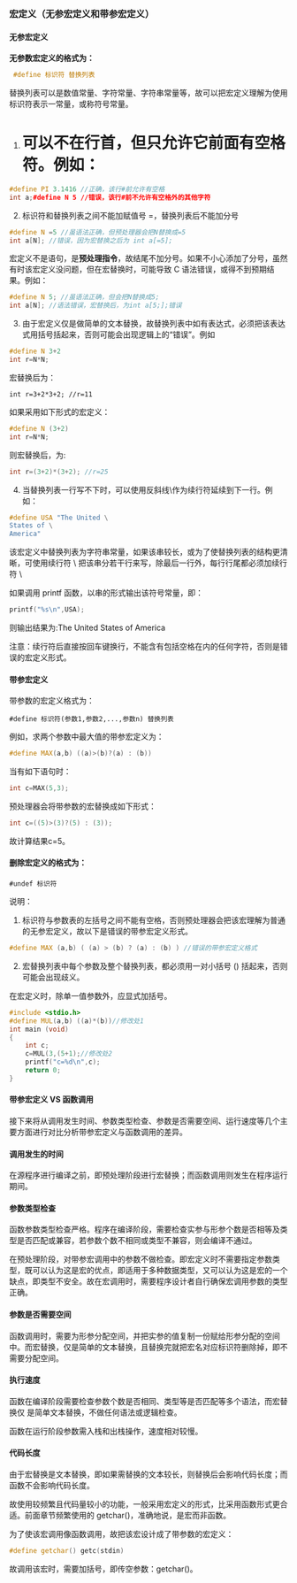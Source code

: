### 宏定义（无参宏定义和带参宏定义）

#### 无参宏定义

**无参数宏定义的格式为：**

```c++
 #define 标识符 替换列表 
```

替换列表可以是数值常量、字符常量、字符串常量等，故可以把宏定义理解为使用标识符表示一常量，或称符号常量。

 1) # 可以不在行首，但只允许它前面有空格符。例如： 

```c++
#define PI 3.1416 //正确，该行#前允许有空格
int a;#define N 5 //错误，该行#前不允许有空格外的其他字符
```

 2) 标识符和替换列表之间不能加赋值号 =，替换列表后不能加分号 

```c++
#define N =5 //虽语法正确，但预处理器会把N替换成=5
int a[N]; //错误，因为宏替换之后为 int a[=5];
```

宏定义不是语句，是**预处理指令**，故结尾不加分号。如果不小心添加了分号，虽然有时该宏定义没问题，但在宏替换时，可能导致 C 语法错误，或得不到预期结果。例如： 

```c++
#define N 5; //虽语法正确，但会把N替换成5;
int a[N]; //语法错误，宏替换后，为int a[5;];错误
```

 3) 由于宏定义仅是做简单的文本替换，故替换列表中如有表达式，必须把该表达式用括号括起来，否则可能会出现逻辑上的“错误”。例如 

```c++
#define N 3+2
int r=N*N;
```

宏替换后为：

```
int r=3+2*3+2; //r=11
```

如果采用如下形式的宏定义：

```c++
#define N (3+2)
int r=N*N;
```

则宏替换后，为:

```c++
int r=(3+2)*(3+2); //r=25
```

 4) 当替换列表一行写不下时，可以使用反斜线\作为续行符延续到下一行。例如： 

```c++
#define USA "The United \
States of \
America"
```

 该宏定义中替换列表为字符串常量，如果该串较长，或为了使替换列表的结构更清晰，可使用续行符 \ 把该串分若干行来写，除最后一行外，每行行尾都必须加续行符 \ 

 如果调用 printf 函数，以串的形式输出该符号常量，即： 

```c++
printf("%s\n",USA);
```

 则输出结果为:The United States of America

注意：续行符后直接按回车键换行，不能含有包括空格在内的任何字符，否则是错误的宏定义形式。 

#### 带参宏定义

带参数的宏定义格式为：

 `#define 标识符(参数1,参数2,...,参数n) 替换列表` 

 例如，求两个参数中最大值的带参宏定义为： 

```c++
#define MAX(a,b) ((a)>(b)?(a) : (b))
```

 当有如下语句时： 

```c++
int c=MAX(5,3);
```

 预处理器会将带参数的宏替换成如下形式： 

```c++
int c=((5)>(3)?(5) : (3));
```

 故计算结果c=5。 

####  删除宏定义的格式为： 

 `#undef 标识符` 

 说明： 

 1) 标识符与参数表的左括号之间不能有空格，否则预处理器会把该宏理解为普通的无参宏定义，故以下是错误的带参宏定义形式。 

```c++
#define MAX (a,b) ( (a) > (b) ? (a) : (b) ) //错误的带参宏定义格式
```

 2) 宏替换列表中每个参数及整个替换列表，都必须用一对小括号 () 括起来，否则可能会出现歧义。 

 在宏定义时，除单一值参数外，应显式加括号。 

```c++
#include <stdio.h>
#define MUL(a,b) ((a)*(b))//修改处1
int main (void)
{
    int c;
    c=MUL(3,(5+1);//修改处2
    printf("c=%d\n",c);
    return 0;
}
```

#### 带参宏定义 VS 函数调用

接下来将从调用发生时间、参数类型检查、参数是否需要空间、运行速度等几个主要方面进行对比分析带参宏定义与函数调用的差异。

#### 调用发生的时间

在源程序进行编译之前，即预处理阶段进行宏替换；而函数调用则发生在程序运行期间。

#### 参数类型检查

函数参数类型检查严格。程序在编译阶段，需要检查实参与形参个数是否相等及类型是否匹配或兼容，若参数个数不相同或类型不兼容，则会编译不通过。

在预处理阶段，对带参宏调用中的参数不做检查。即宏定义时不需要指定参数类型，既可以认为这是宏的优点，即适用于多种数据类型，又可以认为这是宏的一个缺点，即类型不安全。故在宏调用时，需要程序设计者自行确保宏调用参数的类型正确。

#### 参数是否需要空间

函数调用时，需要为形参分配空间，并把实参的值复制一份赋给形参分配的空间中。而宏替换，仅是简单的文本替换，且替换完就把宏名对应标识符删除掉，即不需要分配空间。

#### 执行速度

函数在编译阶段需要检查参数个数是否相同、类型等是否匹配等多个语法，而宏替换仅 是简单文本替换，不做任何语法或逻辑检查。

函数在运行阶段参数需入栈和出栈操作，速度相对较慢。

#### 代码长度

由于宏替换是文本替换，即如果需替换的文本较长，则替换后会影响代码长度；而函数不会影响代码长度。

故使用较频繁且代码量较小的功能，一般采用宏定义的形式，比采用函数形式更合适。前面章节频繁使用的 getchar()，准确地说，是宏而非函数。

 为了使该宏调用像函数调用，故把该宏设计成了带参数的宏定义： 

```c++
#define getchar() getc(stdin)
```

 故调用该宏时，需要加括号，即传空参数：getchar()。 

